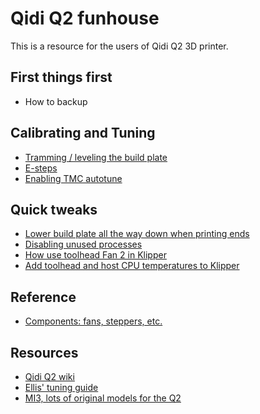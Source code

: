 # Qidi Q2 funhouse

This is a resource for the users of Qidi Q2 3D printer. 

## First things first

- How to backup

## Calibrating and Tuning
- [Tramming / leveling the build plate](https://github.com/bluedrool/Qidi-Q2-tuning-tweaks-and-mods/blob/main/docs/tramming.md)
- [E-steps](https://github.com/bluedrool/Qidi-Q2-tuning-tweaks-and-mods/blob/main/docs/e-steps.md)
- [Enabling TMC autotune](https://github.com/bluedrool/Qidi-Q2-tuning-tweaks-and-mods/blob/main/docs/autotune.md)

## Quick tweaks
- [Lower build plate all the way down when printing ends](https://github.com/bluedrool/Qidi-Q2-tuning-tweaks-and-mods/blob/main/docs/lowertheplate.md)
- [Disabling unused processes](https://github.com/bluedrool/Qidi-Q2-tuning-tweaks-and-mods/blob/main/docs/processes.md)
- [How use toolhead Fan 2 in Klipper](https://github.com/bluedrool/Qidi-Q2-tuning-tweaks-and-mods/blob/main/docs/fan2.md)
- [Add toolhead and host CPU temperatures to Klipper](https://github.com/bluedrool/Qidi-Q2-tuning-tweaks-and-mods/blob/main/docs/toolheadcputemperatures.md)

## Reference

- [Components: fans, steppers, etc.](https://github.com/bluedrool/Qidi-Q2-tuning-tweaks-and-mods/blob/main/docs/components.md)

## Resources

- [Qidi Q2 wiki](https://wiki.qidi3d.com/en/Q2)
- [Ellis' tuning guide](https://ellis3dp.com/Print-Tuning-Guide/)
- [MI3, lots of original models for the Q2](https://odysee.com/@The_Mi3_Channel:f?view=content)
<p><br></p>
